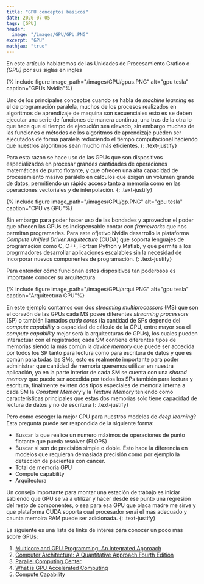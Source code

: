 ```yaml
---
title: "GPU conceptos basicos"
date: 2020-07-05
tags: [GPU]
header:
  image: "/images/GPU/GPU.PNG"
excerpt: "GPU"
mathjax: "true"
---
```



En este artículo hablaremos de las Unidades de Procesamiento Grafico o *(GPU)* por sus siglas en ingles  

{% include figure image_path="/images/GPU/gpus.PNG" alt="gpu tesla" caption="GPUs Nvidia"%}


Uno de los principales conceptos cuando se habla de *machine learning* es el de programación paralela, muchos de los procesos realizados en algoritmos de aprendizaje de maquina son secuenciales esto es se deben ejecutar una serie de funciones de manera continua, una tras de la otra lo que hace que el tiempo de ejecución sea elevado, sin embargo muchas de las funciones o métodos de los algoritmos de aprendizaje pueden ser ejecutados de forma paralela reduciendo el tiempo computacional haciendo que nuestros algoritmos sean mucho más eficientes. 
{: .text-justify}

Para esta razon se hace uso de las GPUs que son dispositivos especializados en procesar grandes cantidades de operaciones matemáticas de punto flotante, y  que ofrecen una alta capacidad de procesamiento masivo paralelo en cálculos que exigen un volumen grande de datos, permitiendo un rápido acceso  tanto a memoria como en las operaciones vectoriales y de interpolación.
{: .text-justify}


{% include figure image_path="/images/GPU/gp.PNG" alt="gpu tesla" caption="CPU vs GPU"%}


Sin embargo para poder hacer uso de las bondades y aprovechar el poder que ofrecen las GPUs es indispensable contar con *frameworks* que nos permitan programarlas. Para este ofjetivo Nvidia desarrollo la plataforma  *Compute Unified Driver Arquitecture* (CUDA)  que soporta lenguajes de programación como C, C++, Fortran Python y Matlab, y que permite a los progrmadores desarrollar aplicaciones escalables sin la necesidad de incorporar nuevos componentes de programación.
{: .text-justify}


Para entender cómo funcionan estos dispositivos tan poderosos es importante conocer su arquitectura

{% include figure image_path="/images/GPU/arqui.PNG" alt="gpu tesla" caption="Arquitectura GPU"%}



En este ejemplo contamos con dos *streaming multiprocessors* (MS) que son el corazón de las GPUs cada MS posee diferentes *streaming processors* (SP) o también llamados *cuda cores* (la cantidad de SPs depende del *compute capability* o capacidad de cálculo de la GPU, entre mayor sea el *compute capability* mejor será la arquitecturas de GPUs), los cuales pueden interactuar con el registrador, cada SM contiene diferentes tipos de memorias siendo la más común la *device memory* que puede ser accedida por todos los SP tanto  para lectura como para escritura de datos y que es común para todas las SMs, esto es realmente importante para poder administrar que cantidad de memoria queremos utilizar en nuestra aplicación, ya en la parte interior de cada SM se cuenta con una *shared memory* que puede ser accedida por todos los SPs también para lectura y escritura, finalmente existen dos tipos especiales de memoria interna a cada SM la *Constant Memory* y la *Texture Memory* teniendo como características principales que estas dos memorias solo tiene capacidad de lectura de datos y no de escritura 
{: .text-justify}


Pero como escoger la mejor GPU para nuestros modelos de *deep learning*? Esta pregunta puede ser respondida de la siguiente forma:

* Buscar la que realice un numero máximos de operaciones de punto flotante que pueda resolver (FLOPS)
* Buscar si son de precisión simple o doble. Esto hace la diferencia en modelos que requieran demasiada precisión como por ejemplo la detección de pacientes con cáncer.
* Total de memoria GPU
* Compute capability
* Arquitectura

Un consejo importante para montar una estación de trabajo es iniciar sabiendo que GPU se va a utilizar y hacer desde ese punto una regresión del resto de componentes, o sea para esa GPU que placa madre me sirve y que plataforma CUDA soporta cual procesador serai el mas adecuado y caunta memoira RAM puede ser adicionada. 
{: .text-justify}



La siguiente es una lista de links de interes para conocer un poco mas sobre GPUs:
1. [Multicore and GPU Programming: An Integrated Approach](https://www.amazon.com.br/Multicore-GPU-Programming-Integrated-Approach-ebook/dp/B00QWZ2690/ref=sr_1_1?ie=UTF8&qid=1496876593&sr=8-1&keywords=Multicore+and+GPU+Programming%3A+An+Integrated+Approach)
2. [Computer Architecture: A Quantitative Approach Fourth Edition](https://users.dimi.uniud.it/~antonio.dangelo/OpSys/materials/Computer_Architecture.pdf)
3. [Parallel Computing Center](http://parallelcompute.sourceforge.net/parcom.php)
3. [What is GPU Accelerated Computing](http://www.nvidia.com/object/what-is-gpu-computing.html)
3. [Compute Capability](https://developer.nvidia.com/cuda-gpus)
